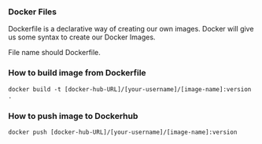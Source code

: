 ### Docker Files

Dockerfile is a declarative way of creating our own images. Docker will give us some syntax to create our Docker Images.

File name should Dockerfile.

### How to build image from Dockerfile

```
docker build -t [docker-hub-URL]/[your-username]/[image-name]:version .
```

### How to push image to Dockerhub

```
docker push [docker-hub-URL]/[your-username]/[image-name]:version
```